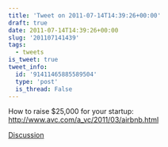 ```yaml
---
title: 'Tweet on 2011-07-14T14:39:26+00:00'
draft: true
date: 2011-07-14T14:39:26+00:00
slug: '201107141439'
tags:
  - tweets
is_tweet: true
tweet_info:
  id: '91411465885589504'
  type: 'post'
  is_thread: False
---
```




How to raise $25,000 for your startup: <http://www.avc.com/a_vc/2011/03/airbnb.html>

[Discussion](https://x.com/sytelus/status/91411465885589504)
